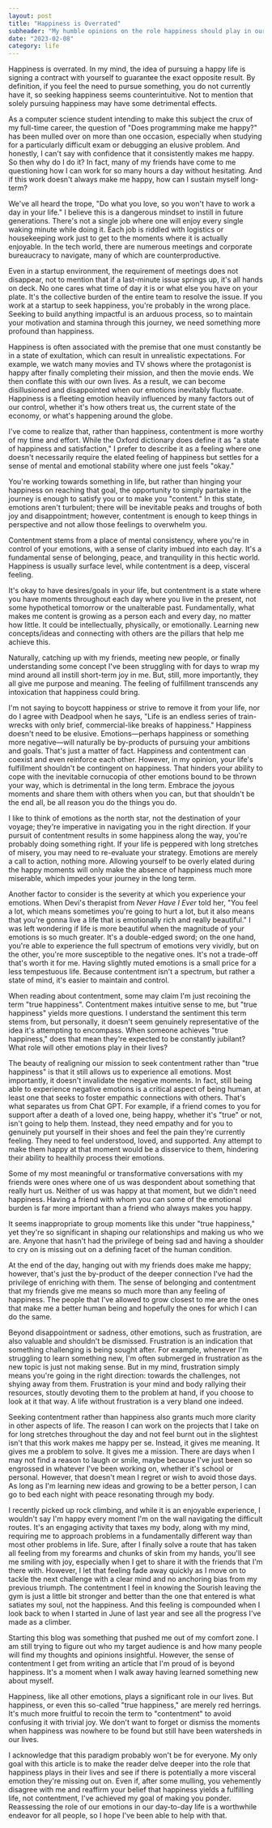 ```yaml
---
layout: post
title: "Happiness is Overrated"
subheader: "My humble opinions on the role happiness should play in our lives"
date: "2023-02-08"
category: life
---
```


Happiness is overrated. In my mind, the idea of pursuing a happy life is signing a contract with yourself to guarantee the exact opposite result. By definition, if you feel the need to pursue something, you do not currently have it, so seeking happiness seems counterintuitive. Not to mention that solely pursuing happiness may have some detrimental effects.

As a computer science student intending to make this subject the crux of my full-time career, the question of "Does programming make me happy?" has been mulled over on more than one occasion, especially when studying for a particularly difficult exam or debugging an elusive problem. And honestly, I can't say with confidence that it consistently makes me happy. So then why do I do it? In fact, many of my friends have come to me questioning how I can work for so many hours a day without hesitating. And if this work doesn't always make me happy, how can I sustain myself long-term?

We've all heard the trope, "Do what you love, so you won't have to work a day in your life." I believe this is a dangerous mindset to instill in future generations. There's not a single job where one will enjoy every single waking minute while doing it. Each job is riddled with logistics or housekeeping work just to get to the moments where it is actually enjoyable. In the tech world, there are numerous meetings and corporate bureaucracy to navigate, many of which are counterproductive.

Even in a startup environment, the requirement of meetings does not disappear, not to mention that if a last-minute issue springs up, it's all hands on deck. No one cares what time of day it is or what else you have on your plate. It's the collective burden of the entire team to resolve the issue. If you work at a startup to seek happiness, you're probably in the wrong place. Seeking to build anything impactful is an arduous process, so to maintain your motivation and stamina through this journey, we need something more profound than happiness.

Happiness is often associated with the premise that one must constantly be in a state of exultation, which can result in unrealistic expectations. For example, we watch many movies and TV shows where the protagonist is happy after finally completing their mission, and then the movie ends. We then conflate this with our own lives. As a result, we can become disillusioned and disappointed when our emotions inevitably fluctuate. Happiness is a fleeting emotion heavily influenced by many factors out of our control, whether it's how others treat us, the current state of the economy, or what's happening around the globe.

I've come to realize that, rather than happiness, contentment is more worthy of my time and effort. While the Oxford dictionary does define it as "a state of happiness and satisfaction," I prefer to describe it as a feeling where one doesn't necessarily require the elated feeling of happiness but settles for a sense of mental and emotional stability where one just feels "okay."

You're working towards something in life, but rather than hinging your happiness on reaching that goal, the opportunity to simply partake in the journey is enough to satisfy you or to make you "content." In this state, emotions aren't turbulent; there will be inevitable peaks and troughs of both joy and disappointment; however, contentment is enough to keep things in perspective and not allow those feelings to overwhelm you.

Contentment stems from a place of mental consistency, where you're in control of your emotions, with a sense of clarity imbued into each day. It's a fundamental sense of belonging, peace, and tranquility in this hectic world. Happiness is usually surface level, while contentment is a deep, visceral feeling.

It's okay to have desires/goals in your life, but contentment is a state where you have moments throughout each day where you live in the present, not some hypothetical tomorrow or the unalterable past. Fundamentally, what makes me content is growing as a person each and every day, no matter how little. It could be intellectually, physically, or emotionally. Learning new concepts/ideas and connecting with others are the pillars that help me achieve this.

Naturally, catching up with my friends, meeting new people, or finally understanding some concept I've been struggling with for days to wrap my mind around all instill short-term joy in me. But, still, more importantly, they all give me purpose and meaning. The feeling of fulfillment transcends any intoxication that happiness could bring.

I'm not saying to boycott happiness or strive to remove it from your life, nor do I agree with Deadpool when he says, "Life is an endless series of train-wrecks with only brief, commercial-like breaks of happiness." Happiness doesn't need to be elusive. Emotions&mdash;perhaps happiness or something more negative&mdash;will naturally be by-products of pursuing your ambitions and goals. That's just a matter of fact. Happiness and contentment can coexist and even reinforce each other. However, in my opinion, your life's fulfillment shouldn't be contingent on happiness. That hinders your ability to cope with the inevitable cornucopia of other emotions bound to be thrown your way, which is detrimental in the long term. Embrace the joyous moments and share them with others when you can, but that shouldn't be the end all, be all reason you do the things you do.

I like to think of emotions as the north star, not the destination of your voyage; they're imperative in navigating you in the right direction. If your pursuit of contentment results in some happiness along the way, you're probably doing something right. If your life is peppered with long stretches of misery, you may need to re-evaluate your strategy. Emotions are merely a call to action, nothing more. Allowing yourself to be overly elated during the happy moments will only make the absence of happiness much more miserable, which impedes your journey in the long term.

Another factor to consider is the severity at which you experience your emotions. When Devi's therapist from *Never Have I Ever* told her, "You feel a lot, which means sometimes you're going to hurt a lot, but it also means that you're gonna live a life that is emotionally rich and really beautiful." I was left wondering if life is more beautiful when the magnitude of your emotions is so much greater. It's a double-edged sword; on the one hand, you're able to experience the full spectrum of emotions very vividly, but on the other, you're more susceptible to the negative ones. It's not a trade-off that's worth it for me. Having slightly muted emotions is a small price for a less tempestuous life. Because contentment isn't a spectrum, but rather a state of mind, it's easier to maintain and control.

When reading about contentment, some may claim I'm just recoining the term "true happiness". Contentment makes intuitive sense to me, but "true happiness" yields more questions. I understand the sentiment this term stems from, but personally, it doesn't seem genuinely representative of the idea it's attempting to encompass. When someone achieves "true happiness," does that mean they're expected to be constantly jubilant? What role will other emotions play in their lives?

The beauty of realigning our mission to seek contentment rather than "true happiness" is that it still allows us to experience all emotions. Most importantly, it doesn't invalidate the negative moments. In fact, still being able to experience negative emotions is a critical aspect of being human, at least one that seeks to foster empathic connections with others. That's what separates us from Chat GPT. For example, if a friend comes to you for support after a death of a loved one, being happy, whether it's "true" or not, isn't going to help them. Instead, they need empathy and for you to genuinely put yourself in their shoes and feel the pain they're currently feeling. They need to feel understood, loved, and supported. Any attempt to make them happy at that moment would be a disservice to them, hindering their ability to healthily process their emotions.

Some of my most meaningful or transformative conversations with my friends were ones where one of us was despondent about something that really hurt us. Neither of us was happy at that moment, but we didn't need happiness. Having a friend with whom you can some of the emotional burden is far more important than a friend who always makes you happy.

It seems inappropriate to group moments like this under "true happiness," yet they're so significant in shaping our relationships and making us who we are. Anyone that hasn't had the privilege of being sad and having a shoulder to cry on is missing out on a defining facet of the human condition.

At the end of the day, hanging out with my friends does make me happy; however, that's just the by-product of the deeper connection I've had the privilege of enriching with them. The sense of belonging and contentment that my friends give me means so much more than any feeling of happiness. The people that I've allowed to grow closest to me are the ones that make me a better human being and hopefully the ones for which I can do the same.

Beyond disappointment or sadness, other emotions, such as frustration, are also valuable and shouldn't be dismissed. Frustration is an indication that something challenging is being sought after. For example, whenever I'm struggling to learn something new, I'm often submerged in frustration as the new topic is just not making sense. But in my mind, frustration simply means you're going in the right direction: towards the challenges, not shying away from them. Frustration is your mind and body rallying their resources, stoutly devoting them to the problem at hand, if you choose to look at it that way. A life without frustration is a very bland one indeed.

Seeking contentment rather than happiness also grants much more clarity in other aspects of life. The reason I can work on the projects that I take on for long stretches throughout the day and not feel burnt out in the slightest isn't that this work makes me happy per se. Instead, it gives me meaning. It gives me a problem to solve. It gives me a mission. There are days when I may not find a reason to laugh or smile, maybe because I've just been so engrossed in whatever I've been working on, whether it's school or personal. However, that doesn't mean I regret or wish to avoid those days. As long as I'm learning new ideas and growing to be a better person, I can go to bed each night with peace resonating through my body.

I recently picked up rock climbing, and while it is an enjoyable experience, I wouldn't say I'm happy every moment I'm on the wall navigating the difficult routes. It's an engaging activity that taxes my body, along with my mind, requiring me to approach problems in a fundamentally different way than most other problems in life. Sure, after I finally solve a route that has taken all feeling from my forearms and chunks of skin from my hands, you'll see me smiling with joy, especially when I get to share it with the friends that I'm there with. However, I let that feeling fade away quickly as I move on to tackle the next challenge with a clear mind and no anchoring bias from my previous triumph. The contentment I feel in knowing the Sourish leaving the gym is just a little bit stronger and better than the one that entered is what satiates my soul, not the happiness. And this feeling is compounded when I look back to when I started in June of last year and see all the progress I've made as a climber.

Starting this blog was something that pushed me out of my comfort zone. I am still trying to figure out who my target audience is and how many people will find my thoughts and opinions insightful. However, the sense of contentment I get from writing an article that I'm proud of is beyond happiness. It's a moment when I walk away having learned something new about myself.

Happiness, like all other emotions, plays a significant role in our lives. But happiness, or even this so-called "true happiness," are merely red herrings. It's much more fruitful to recoin the term to "contentment" to avoid confusing it with trivial joy. We don't want to forget or dismiss the moments when happiness was nowhere to be found but still have been watersheds in our lives.

I acknowledge that this paradigm probably won't be for everyone. My only goal with this article is to make the reader delve deeper into the role that happiness plays in their lives and see if there is potentially a more visceral emotion they're missing out on. Even if, after some mulling, you vehemently disagree with me and reaffirm your belief that happiness yields a fulfilling life, not contentment, I've achieved my goal of making you ponder. Reassessing the role of our emotions in our day-to-day life is a worthwhile endeavor for all people, so I hope I've been able to help with that.
